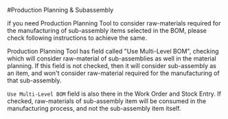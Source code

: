 <!-- add-breadcrumbs -->
#Production Planning & Subassembly

if you need Production Planning Tool to consider raw-materials required for the manufacturing of sub-assembly items selected in the BOM, please check following instructions to achieve the same.

Production Planning Tool has field called "Use Multi-Level BOM", checking which will consider raw-material of sub-assemblies as well in the material planning. If this field is not checked, then it will consider sub-assembly as an item, and won't consider raw-material required for the manufacturing of that sub-assembly.

`Use Multi-Level BOM` field is also there in the Work Order and Stock Entry. If checked, raw-materials of sub-assembly item will be consumed in the manufacturing process, and not the sub-assembly item itself.

